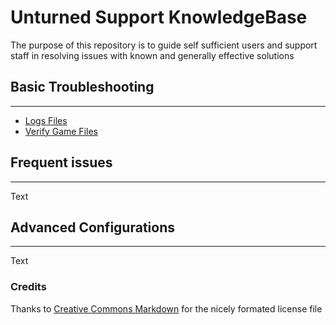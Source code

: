 # Unturned Support KnowledgeBase

The purpose of this repository is to guide self sufficient users and support staff in resolving issues with known and generally effective solutions

## Basic Troubleshooting

---

* [Logs Files](LogFiles.md)
* [Verify Game Files](verifyGameFiles.md) 

## Frequent issues

---
Text

## Advanced Configurations

---
Text

### Credits

Thanks to [Creative Commons Markdown](https://github.com/idleberg/Creative-Commons-Markdown) for the nicely formated license file
